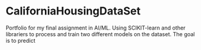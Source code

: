 # CaliforniaHousingDataSet
Portfolio for my final assignment in AI/ML. Using SCIKIT-learn and other librariers to process and train two different models on the dataset.
The goal is to predict 
